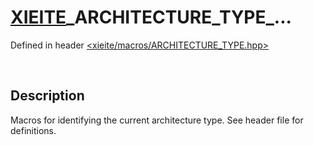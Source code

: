 # [XIEITE](../macros.md)\_ARCHITECTURE\_TYPE\_...
Defined in header [<xieite/macros/ARCHITECTURE_TYPE.hpp>](../../include/xieite/macros/ARCHITECTURE_TYPE.hpp)

&nbsp;

## Description
Macros for identifying the current architecture type. See header file for definitions.
